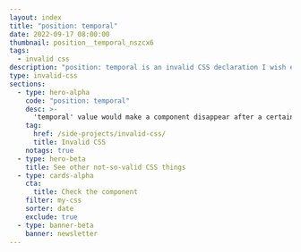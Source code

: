 ```yaml
---
layout: index
title: "position: temporal"
date: 2022-09-17 08:00:00
thumbnail: position__temporal_nszcx6
tags:
  - invalid css
description: "position: temporal is an invalid CSS declaration I wish existed."
type: invalid-css
sections:
  - type: hero-alpha
    code: "position: temporal"
    desc: >-
      'temporal' value would make a component disappear after a certain amount of seconds, like alerts or messages.
    tag:
      href: /side-projects/invalid-css/
      title: Invalid CSS
    notags: true
  - type: hero-beta
    title: See other not-so-valid CSS things
  - type: cards-alpha
    cta:
      title: Check the component
    filter: my-css
    sorter: date
    exclude: true
  - type: banner-beta
    banner: newsletter
---
```

